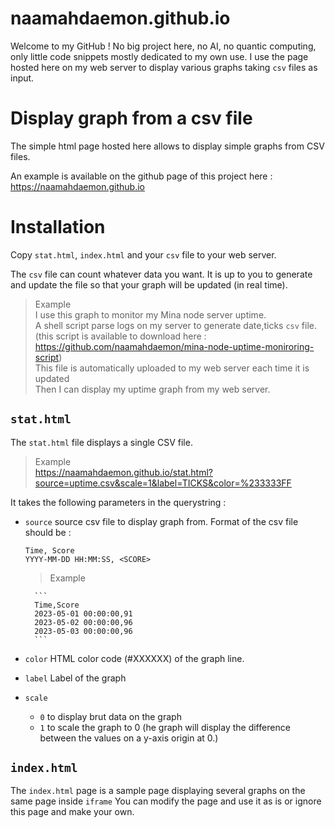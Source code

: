 # naamahdaemon.github.io
Welcome to my GitHub ! 
No big project here, no AI, no quantic computing, only little code snippets mostly dedicated to my own use. 
I use the page hosted here on my web server to display various graphs taking `csv` files as input. 

# Display graph from a csv file
The simple html page hosted here allows to display simple graphs from CSV files.

An example is available on the github page of this project here : https://naamahdaemon.github.io

# Installation
Copy `stat.html`, `index.html` and your `csv` file to your web server. 

The `csv` file can count whatever data you want. It is up to you to generate and update the file so that your graph will be updated (in real time). 

> Example    
> I use this graph to monitor my Mina node server uptime.    
> A shell script parse logs on my server to generate date,ticks `csv` file. (this script is available to download here : https://github.com/naamahdaemon/mina-node-uptime-moniroring-script)    
> This file is automatically uploaded to my web server each time it is updated    
> Then I can display my uptime graph from my web server.    

## `stat.html`
The `stat.html` file displays a single CSV file.

> Example    
> https://naamahdaemon.github.io/stat.html?source=uptime.csv&scale=1&label=TICKS&color=%233333FF

It takes the following parameters in the querystring :

* `source`
    source csv file to display graph from. Format of the csv file should be :
    ```
    Time, Score
    YYYY-MM-DD HH:MM:SS, <SCORE>
    ```

    > Example

        ```
        Time,Score
        2023-05-01 00:00:00,91
        2023-05-02 00:00:00,96
        2023-05-03 00:00:00,96
        ```
 
* `color`
    HTML color code (#XXXXXX) of the graph line.

* `label`
    Label of the graph

* `scale`
    * `0` to display brut data on the graph
    * `1` to scale the graph to 0 (he graph will display the difference between the values on a y-axis origin at 0.)

## `index.html`
The `index.html` page is a sample page displaying several graphs on the same page inside `iframe`
You can modify the page and use it as is or ignore this page and make your own.



